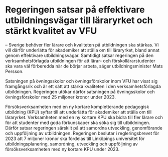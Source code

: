 # Regeringen satsar på effektivare utbildningsvägar till läraryrket och stärkt kvalitet av VFU

– Sverige behöver fler lärare och kvaliteten på utbildningen ska stärkas. Vi vill därför underlätta för akademiker att ställa om till läraryrket, bland annat genom effektivare utbildningsvägar. Samtidigt satsar regeringen på den verksamhetsförlagda utbildningen för att lärar- och förskollärarstudenter ska vara väl förberedda när de börjar arbeta, säger utbildningsminister Mats Persson.

Satsningen på övningsskolor och övningsförskolor inom VFU har visat sig framgångsrik och är ett sätt att stärka kvaliteten i den verksamhetsförlagda utbildningen. Regeringen utökar därför satsningen på övningsskolor och övningsförskolor med 25 miljoner kronor under 2023.

Försöksverksamheten med en ny kortare kompletterande pedagogisk utbildning (KPU) syftar till att underlätta för akademiker att ställa om till läraryrket. Verksamheten med en ny kortare KPU ska bidra till fler lärare och för att studenter med goda förkunskaper ska söka sig till utbildningen. Därför satsar regeringen särskilt på att samordna utveckling, genomförande och uppföljning av utbildningen. Regeringen beslutar i regleringsbrevet för 2023 att 7 miljoner kronor ska fördelas till Linköpings universitet för utbildningsplanering, samordning, utveckling och uppföljning av försöksverksamheten med ny kortare KPU under 2023.
